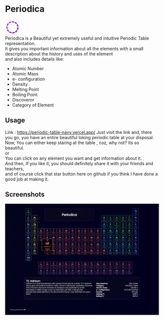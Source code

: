 # Periodica
<img src="icon.png" ><br>
Periodica is a Beautiful yet extremely useful and intuitive Periodic Table representation.<br>
It gives you important information about all the elements with a small description about the history and uses of the element <br>
and also includes details like:
<ul>
<li>Atomic Number</li>
<li>Atomic Mass</li>
<li>e- configuration</li>
<li>Density</li>
<li>Melting Point</li>
<li>Boiling Point</li>
<li>Discoveror</li>
<li>Category of Element</li>
</ul>

## Usage
Link : https://periodic-table-navy.vercel.app/
Just visit the link and, there you go, yuo have an entire beautiful loking periodic table at your disposal. <br>
Now, You can either keep staring at the table , coz, why not? Its so beautiful.<br>
or <br>
You can click on any element you want and get information about it.<br>
And then, If you like it, you should definitely share it with your friends and teachers,<br>
and of course click that star button here on github if you think I have done a good job at making it.<br>

## Screenshots

<img src="snip.jpeg">

